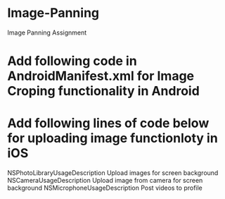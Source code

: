 # Image-Panning
Image Panning Assignment

# Add following code in AndroidManifest.xml for Image Croping functionality in Android

  <activity
    android:name="com.yalantis.ucrop.UCropActivity"
    android:screenOrientation="portrait"
    android:theme="@style/Theme.AppCompat.Light.NoActionBar"/>

# Add following lines of code below for uploading image functionloty in iOS
    
<key>NSPhotoLibraryUsageDescription</key>
    <string>Upload images for screen background</string>
    <key>NSCameraUsageDescription</key>
    <string>Upload image from camera for screen background</string>
    <key>NSMicrophoneUsageDescription</key>
    <string>Post videos to profile</string>
